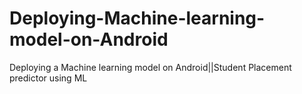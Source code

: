# Deploying-Machine-learning-model-on-Android
Deploying a Machine learning model on Android||Student Placement predictor using ML
